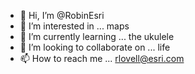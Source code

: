 - 👋 Hi, I’m @RobinEsri
- 👀 I’m interested in ... maps
- 🌱 I’m currently learning ... the ukulele
- 💞️ I’m looking to collaborate on ... life
- 📫 How to reach me ... rlovell@esri.com

<!---
RobinEsri/RobinEsri is a ✨ special ✨ repository because its `README.md` (this file) appears on your GitHub profile.
You can click the Preview link to take a look at your changes.
--->
